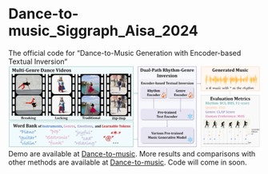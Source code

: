 # Dance-to-music_Siggraph_Aisa_2024
The official code for “Dance-to-Music Generation with Encoder-based Textual Inversion“
![Teaser](./teaser.png)
Demo are available at [Dance-to-music](https://youtu.be/y2pG2S5xDLY).
More results and comparisons with other methods are available at [Dance-to-music](https://lsfhuihuiff.github.io/dance2music.github.io/). 
Code will come in soon.
